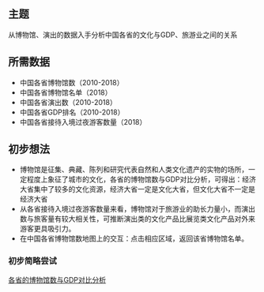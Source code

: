 ## 主题
从博物馆、演出的数据入手分析中国各省的文化与GDP、旅游业之间的关系
## 所需数据
- 中国各省博物馆数（2010-2018）
- 中国各省博物馆名单（2018）
- 中国各省演出数（2010-2018）
- 中国各省GDP排名（2010-2018）
- 中国各省接待入境过夜游客数量（2018）
## 初步想法
- 博物馆是征集、典藏、陈列和研究代表自然和人类文化遗产的实物的场所，一定程度上象征了城市的文化，各省的博物馆数与GDP对比分析，可得出：经济大省集中了较多的文化资源，经济大省一定是文化大省，但文化大省不一定是经济大省
- 从各省接待入境过夜游客数量来看，博物馆对于旅游业的助长力量小，而演出数与旅客量有较大相关性，可推断演出类的文化产品比展览类文化产品对外来游客更具吸引力。
- 在中国各省博物馆数地图上的交互：点击相应区域，返回该省博物馆名单。
### 初步简略尝试
[各省的博物馆数与GDP对比分析](http://nfunm033.gitee.io/gediqubowuguan/)
